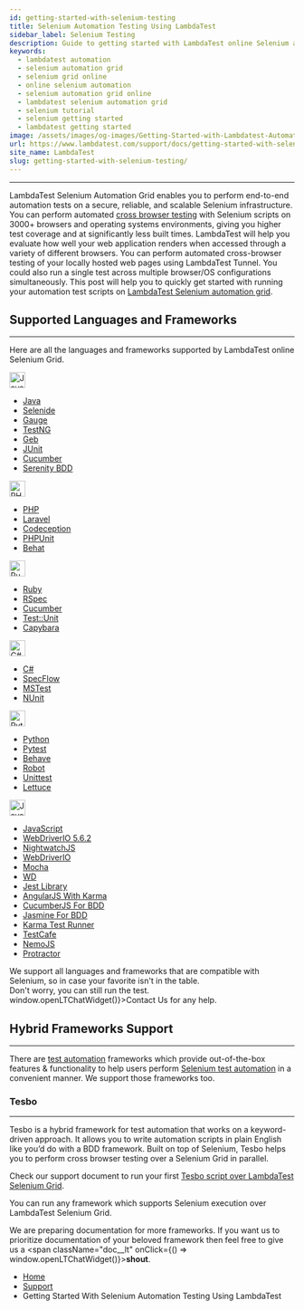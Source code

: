 ```yaml
---
id: getting-started-with-selenium-testing
title: Selenium Automation Testing Using LambdaTest
sidebar_label: Selenium Testing
description: Guide to getting started with LambdaTest online Selenium automation grid. Run Selenium scripts on an online Selenium automation grid of 3000+ browsers. Run test on Java, Javascript, and 7 other programming language.
keywords:
  - lambdatest automation
  - selenium automation grid
  - selenium grid online
  - online selenium automation
  - selenium automation grid online
  - lambdatest selenium automation grid
  - selenium tutorial
  - selenium getting started
  - lambdatest getting started
image: /assets/images/og-images/Getting-Started-with-Lambdatest-Automation.jpg
url: https://www.lambdatest.com/support/docs/getting-started-with-selenium-testing/
site_name: LambdaTest
slug: getting-started-with-selenium-testing/
---
```


<script type="application/ld+json"
      dangerouslySetInnerHTML={{ __html: JSON.stringify({
       "@context": "https://schema.org",
        "@type": "BreadcrumbList",
        "itemListElement": [{
          "@type": "ListItem",
          "position": 1,
          "name": "Home",
          "item": "https://www.lambdatest.com"
        },{
          "@type": "ListItem",
          "position": 2,
          "name": "Support",
          "item": "https://www.lambdatest.com/support/docs/"
        },{
          "@type": "ListItem",
          "position": 3,
          "name": "Getting Started With Selenium Automation Testing Using LambdaTest",
          "item": "https://www.lambdatest.com/support/docs/getting-started-with-lambdatest-automation/"
        }]
      })
    }}
></script>

---

LambdaTest Selenium Automation Grid enables you to perform end-to-end automation tests on a secure, reliable, and scalable Selenium infrastructure. You can perform automated [cross browser testing](https://www.lambdatest.com/) with Selenium scripts on 3000+ browsers and operating systems environments, giving you higher test coverage and at significantly less built times. LambdaTest will help you evaluate how well your web application renders when accessed through a variety of different browsers. You can perform automated cross-browser testing of your locally hosted web pages using LambdaTest Tunnel. You could also run a single test across multiple browser/OS configurations simultaneously. This post will help you to quickly get started with running your automation test scripts on [LambdaTest Selenium automation grid](https://www.lambdatest.com/blog/why-selenium-grid-is-ideal-for-automated-browser-testing/).

## Supported Languages and Frameworks

---

Here are all the languages and frameworks supported by LambdaTest online Selenium Grid.

<div className="lt_row lt_framework_list_row">
    <div className="lt_col lt_framework_wrapper"> 
      <img loading="lazy" src={require('../assets/images/getting-started/Java.png').default} alt="Java" width="28" height="28" className="language-icon"/>
      <ul className="lt_framework_list">
        <li>
          <a className="lt_primary" href="/docs/java-with-selenium-running-java-automation-scripts-on-lambdatest-selenium-grid/">Java</a>
        </li>
        <li>
          <a href="/docs/selenide-tests-with-lambdatest-online-selenium-grid-for-automated-cross-browser-testing/">Selenide</a>
        </li>
        <li>
          <a href="/docs/running-gauge-tests-on-lambdatest-selenium-grid/">Gauge</a>
        </li>
        <li>
          <a href="/docs/testng-with-selenium-running-java-automation-scripts-on-lambdatest-selenium-grid/">TestNG</a>
        </li>
        <li>
          <a href="/docs/run-geb-tests-on-selenium-grid/">Geb</a>
        </li>
        <li>
          <a href="/docs/junit-with-selenium-running-junit-automation-scripts-on-lambdatest-selenium-grid/">JUnit</a>
        </li>
        <li>
          <a href="/docs/running-cucumber-scripts-with-testng-and-selenium/">Cucumber</a>
        </li>
        <li>
          <a href="/docs/serenity-test-on-selenium-grid/">Serenity BDD</a>
        </li>
      </ul>
    </div>
    <div className="lt_col lt_framework_wrapper">
      <img loading="lazy" src={require('../assets/images/getting-started/Php.png').default} alt="PHP" width="28" height="28" className="language-icon black_logo"/>
      <ul className="lt_framework_list">
        <li>
          <a className="lt_primary" href="/docs/php-with-selenium-running-php-automation-scripts-on-lambdatest-selenium-grid/">PHP</a>
        </li>
        <li>
          <a href="/docs/laravel-dusk-with-selenium-running-laravel-dusk-automation-scripts-on-lambdatest-selenium-grid/">Laravel</a>
        </li>
        <li>
          <a href="/docs/codeception-integration-with-lambdatest/">Codeception</a>
        </li>
        <li>
          <a href="/docs/phpunit-with-selenium-running-phpunit-automation-scripts-on-lambdatest-selenium-grid/">PHPUnit</a>
        </li>
        <li>
          <a href="/docs/behat-with-selenium-running-behat-automation-scripts-on-lambdatest-selenium-grid/">Behat</a>
        </li>
      </ul>
    </div>
    <div className="lt_col lt_framework_wrapper">
       <img loading="lazy" src={require('../assets/images/getting-started/Ruby.png').default} alt="Ruby" width="28" height="28" className="language-icon"/>
      <ul className="lt_framework_list">
        <li>
          <a className="lt_primary" href="/docs/ruby-with-selenium-running-ruby-automation-scripts-on-lambdatest-selenium-grid/">Ruby</a>
        </li>
        <li>
          <a href="/docs/rspec-with-selenium-running-rspec-automation-scripts-on-lambdatest-selenium-grid/">RSpec</a>
        </li>
        <li>
          <a href="/docs/cucumberjs-with-selenium-running-cucumberjs-automation-scripts-on-lambdatest-selenium-grid/">Cucumber</a>
        </li>
        <li>
          <a href="/docs/testunit-with-selenium-running-testunit-automation-scripts-on-lambdatest-selenium-grid/">Test::Unit</a>
        </li>
        <li>
          <a href="/docs/ruby-with-capybara-running-automation-scripts-on-lambdatest-selenium-grid/">Capybara</a>
        </li>
      </ul>
    </div>
    <div className="lt_col lt_framework_wrapper">
     <img loading="lazy" src={require('../assets/images/getting-started/C-Sharp.png').default} alt="C#" width="28" height="28" className="language-icon"/>
      <ul className="lt_framework_list">
        <li>
          <a className="lt_primary" href="/docs/c-with-selenium-running-c-automation-scripts-on-lambdatest-selenium-grid/">C#</a>
        </li>
        <li>
          <a href="/docs/specflow-with-selenium-running-specflow-automation-scripts-on-lambdatest-selenium-grid/">SpecFlow</a>
        </li>
        <li>
          <a href="/docs/mstest-with-selenium-running-mstest-automation-scripts-on-lambdatest-selenium-grid/">MSTest</a>
        </li>
        <li>
          <a href="/docs/nunit-with-selenium-running-nunit-automation-scripts-on-lambdatest-selenium-grid/">NUnit</a>
        </li>
      </ul>
    </div>
    <div className="lt_col lt_framework_wrapper">
      <img loading="lazy" src={require('../assets/images/getting-started/Python.png').default} alt="Python" width="28" height="28" className="language-icon"/>
      <ul className="lt_framework_list">
         <li>
          <a className="lt_primary" href="/docs/python-with-selenium-running-python-automation-scripts-on-lambdatest-selenium-grid/">Python</a>
        </li>
        <li>
          <a href="/docs/pytest-with-selenium-running-pytest-automation-script-on-lambdatest-selenium-grid/">Pytest</a>
        </li>
        <li>
          <a href="/docs/behave-with-selenium-running-behave-automation-scripts-on-lambdatest-selenium-grid/">Behave</a>
        </li>
        <li>
          <a href="/docs/robot-with-selenium-running-robot-automation-scripts-on-lambdatest-selenium-grid/">Robot</a>
        </li>
        <li>
          <a href="/docs/running-unit-testing-in-python-on-lambdatest-selenium-grid/">Unittest</a>
        </li> 
         <li>
          <a href="/docs/automation-testing-selenium-with-lettuce/">Lettuce</a>
        </li> 
      </ul>
    </div>
    <div className="lt_col lt_framework_wrapper">
       <img loading="lazy" src={require('../assets/images/getting-started/Node-JS.png').default} alt="Javascript" width="28" height="28" className="language-icon"/>
      <ul className="lt_framework_list">
        <li>
          <a className="lt_primary" href="/docs/javascript-with-selenium-running-javascript-automation-scripts-on-lambdatest-selenium-grid/">JavaScript</a>
        </li>
        <li>
          <a href="/docs/webdriverio-5-6-2-with-selenium-running-automation-scripts-on-lambdatest-selenium-grid/">WebDriverIO 5.6.2</a>
        </li>
        <li>
          <a href="/docs/nightwatch-with-selenium-running-nightwatch-automation-scripts-on-lambdatest-selenium-grid/">NightwatchJS</a>
        </li>
        <li>
          <a href="/docs/webdriverio-with-selenium-running-webdriverio-automation-scripts-on-lambdatest-selenium-grid/">WebDriverIO</a>
        </li>
        <li>
          <a href="/docs/automation-testing-with-mocha-and-selenium/">Mocha</a>
        </li>
        <li>
          <a href="/docs/wd-with-selenium-running-wd-automation-scripts-on-lambdatest-selenium-grid/">WD</a>
        </li>
        <li>
          <a href="/docs/automation-testing-with-selenium-and-jest/">Jest Library</a>
        </li>
        <li>
          <a href="/docs/angularjs-with-karma-running-angular-tests-on-lambdatest-selenium-grid/">AngularJS With Karma</a>
        </li>
        <li>
          <a href="/docs/cucumberjs-with-selenium-running-cucumberjs-automation-scripts-on-lambdatest-selenium-grid/">CucumberJS For BDD</a>
        </li>
        <li>
          <a href="/docs/jasmine-with-karma-running-jasmine-tests-on-lambdatest-selenium-grid/">Jasmine For BDD</a>
        </li>
        <li>
          <a href="/docs/karma-integration-with-lambdatest/">Karma Test Runner</a>
        </li>
        <li>
          <a href="/docs/npm-plugin-for-testcafe-integration-with-lambdatest/">TestCafe</a>
        </li>
         <li>
          <a href="/docs/selenium-tests-with-nemojs/">NemoJS</a>
        </li>
         <li>
          <a href="/docs/protractor-with-selenium-running-protractor-automation-scripts-on-lambdatest-selenium-grid/">Protractor</a>
        </li>
      </ul>
    </div>
  </div>
  <div className="lt-framework-list-footer">
    <p>We support all languages and frameworks that are compatible with Selenium, so in case your favorite isn't in the table.<br/>Don't worry, you can still run the test. <span className="doc__lt" onClick={() => window.openLTChatWidget()}>Contact Us</span> for any help.</p>
  </div>

## Hybrid Frameworks Support

---

There are [test automation](https://www.lambdatest.com/automation-testing) frameworks which provide out-of-the-box features & functionality to help users perform [Selenium test automation](https://www.lambdatest.com/selenium-automation) in a convenient manner. We support those frameworks too.

### Tesbo

---

Tesbo is a hybrid framework for test automation that works on a keyword-driven approach. It allows you to write automation scripts in plain English like you’d do with a BDD framework. Built on top of Selenium, Tesbo helps you to perform cross browser testing over a Selenium Grid in parallel.

Check our support document to run your first [Tesbo script over LambdaTest Selenium Grid](/docs/executing-tesbo-automation-script-over-online-selenium-grid/).

You can run any framework which supports Selenium execution over LambdaTest Selenium Grid.

We are preparing documentation for more frameworks. If you want us to prioritize documentation of your beloved framework then feel free to give us a <span className="doc\_\_lt" onClick={() => window.openLTChatWidget()}>**shout**</span>.

<nav aria-label="breadcrumbs">
  <ul className="breadcrumbs">
    <li className="breadcrumbs__item">
      <a className="breadcrumbs__link" target="_self" href="https://www.lambdatest.com">
        Home
      </a>
    </li>
    <li className="breadcrumbs__item">
      <a className="breadcrumbs__link" target="_self" href="https://www.lambdatest.com/support/docs/">
        Support
      </a>
    </li>
    <li className="breadcrumbs__item breadcrumbs__item--active">
      <span className="breadcrumbs__link">
       Getting Started With Selenium Automation Testing Using LambdaTest
      </span>
    </li>
  </ul>
</nav>
